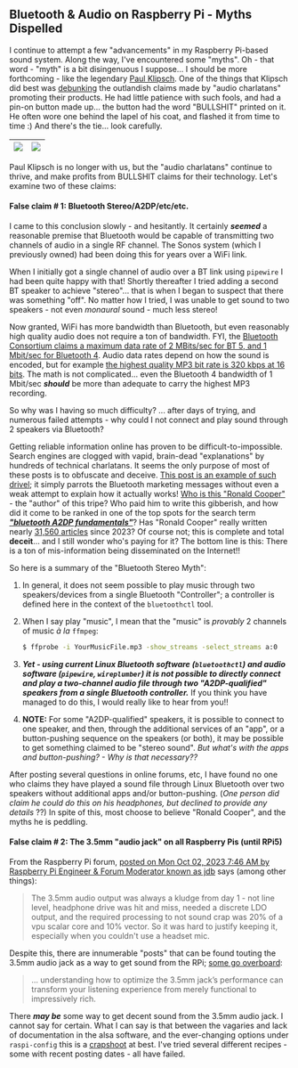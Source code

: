 ## Bluetooth & Audio on Raspberry Pi - Myths Dispelled



I continue to attempt a few "advancements" in my Raspberry Pi-based sound system. Along the way, I've encountered some "myths".  Oh - that word - "myth" is a bit disingenuous I suppose... I should be more forthcoming - like the legendary [Paul Klipsch](https://en.wikipedia.org/wiki/Paul_Wilbur_Klipsch). One of the things that Klipsch did best was [debunking](https://en.wikipedia.org/wiki/Paul_Wilbur_Klipsch#Eccentricities) the outlandish claims made by "audio charlatans" promoting their products. He had little patience with such fools, and had a pin-on button made up... the button had the word "BULLSHIT" printed on it. He often wore one behind the lapel of his coat, and flashed it from time to time :)  And there's the tie... look carefully. 

| ![](/Users/jmoore/Documents/GitHub/PiFormulae/pix/BS_Button.jpg) | ![](/Users/jmoore/Documents/GitHub/PiFormulae/pix/BS-PWK-Bullshit-Tie.jpg) |
| ------------------------------------------------------------ | ------------------------------------------------------------ |

Paul Klipsch is no longer with us, but the "audio charlatans" continue to thrive, and make profits from BULLSHIT claims for their technology. Let's examine two of these claims: 

#### False claim # 1: Bluetooth Stereo/A2DP/etc/etc.

I came to this conclusion slowly - and hesitantly. It certainly ***seemed*** a reasonable premise that Bluetooth would be capable of transmitting two channels of audio in a single RF channel. The Sonos system (which I previously owned) had been doing this for years over a WiFi link. 

When I initially got a single channel of audio over a BT link using `pipewire` I had been quite happy with that!  Shortly thereafter I tried adding a second BT speaker to achieve "stereo"... that is when I began to suspect that there was something "off". No matter how I tried, I was unable to get sound to two speakers - not even *monaural* sound - much less stereo! 

Now granted, WiFi has more bandwidth than Bluetooth, but even reasonably high quality audio does not require a ton of bandwidth. FYI, the [Bluetooth Consortium claims a maximum data rate of 2 MBits/sec for BT 5, and 1 Mbit/sec for Bluetooth 4](https://www.bluetooth.com/blog/exploring-bluetooth-5-how-fast-can-it-be/).  Audio data rates depend on how the sound is encoded, but for example [the highest quality MP3 bit rate is 320 kbps at 16 bits](https://primesound.org/audio-bitrate/). The math is not complicated... even the Bluetooth 4 bandwidth of 1 Mbit/sec ***should*** be more than adequate to carry the highest MP3 recording. 

So why was I having so much difficulty? ... after days of trying, and numerous failed attempts - why could I not connect and play sound through 2 speakers via Bluetooth? 

Getting reliable information online has proven to be difficult-to-impossible. Search engines are clogged with vapid, brain-dead "explanations" by hundreds of technical charlatans. It seems the only purpose of most of these posts is to obfuscate and deceive. [This post is an example of such drivel](https://easytechsolver.com/what-is-the-use-of-a2dp/); it simply parrots the Bluetooth marketing messages without even a weak attempt to explain how it actually works! [Who is this "Ronald Cooper"](https://duckduckgo.com/?t=ffab&q=ronald+cooper+technical+author&ia=web) - the "author" of this tripe? Who paid him to write this gibberish, and how did it come to be ranked in one of the top spots for the search term [***"bluetooth A2DP fundamentals"***](https://duckduckgo.com/?q=bluetooth+A2DP+fundamentals&t=ffab&ia=web)?  Has "Ronald Cooper" really written nearly [31,560 articles](https://easytechsolver.com/page/3156/) since 2023? Of course not; this is complete and total **deceit**... and I still wonder who's paying for it? The bottom line is this: There is a ton of mis-information being disseminated on the Internet!! 

So here is a summary of the "Bluetooth Stereo Myth": 

1. In general, it does not seem possible to play music through two speakers/devices from a single Bluetooth "Controller"; a controller is defined here in the context of the `bluetoothctl` tool. 

2. When I say play "music", I mean that the "music" is *provably* 2 channels of music *à la* `ffmpeg`: 

      ```bash
      $ ffprobe -i YourMusicFile.mp3 -show_streams -select_streams a:0
      ```

3. ***Yet - using current Linux Bluetooth software (`bluetoothctl`) and audio software (`pipewire`, `wireplumber`) it is not possible to directly connect and play a two-channel audio file through two "A2DP-qualified" speakers from a single Bluetooth controller.*** If you think you have managed to do this, I would really like to hear from you!! 

4. **NOTE:** For some "A2DP-qualified" speakers, it is possible to connect to one speaker, and then, through the additional services of an "app", or a button-pushing sequence on the speakers (or both), it may be possible to get something claimed to be "stereo sound". *But what's with the apps and button-pushing? - Why is that necessary??* 

After posting several questions in online forums, etc, I have found no one who claims they have played a sound file through Linux Bluetooth over two speakers without additional apps and/or button-pushing. (*One person did claim he could do this on his headphones, but declined to provide any details* ??) In spite of this, most choose to believe "Ronald Cooper", and the myths he is peddling. 

#### False claim # 2: The 3.5mm "audio jack" on all Raspberry Pis (until RPi5) 

From the Raspberry Pi forum, [posted on Mon Oct 02, 2023 7:46 AM by Raspberry Pi Engineer & Forum Moderator known as jdb](https://forums.raspberrypi.com/viewtopic.php?p=2140444&sid=e6163f092397819aecb25153cfdb58ce#p2140444) says (among other things): 

>  The 3.5mm audio output was always a kludge from day 1 - not line level,  headphone drive was hit and miss, needed a discrete LDO output, and the  required processing to not sound crap was 20% of a vpu scalar core and  10% vector. So it was hard to justify keeping it, especially when you  couldn't use a headset mic.

Despite this, there are innumerable "posts" that can be found touting the 3.5mm audio jack as a way to get sound from the RPi; [some go overboard](https://minipctech.com/analog-sound-on-raspberry-pi): 

>  ... understanding how to optimize the 3.5mm jack’s performance can transform your listening experience from merely functional to impressively rich. 

There ***may be*** some way to get decent sound from the 3.5mm audio jack. I cannot say for certain. What I can say is that between the vagaries and lack of documentation in the alsa software, and the ever-changing options under `raspi-config` this is a [crapshoot](https://idioms.thefreedictionary.com/crapshoot) at best. I've tried several different recipes - some with recent posting dates - all have failed. 